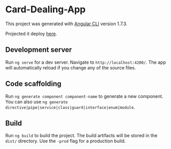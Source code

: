 # Card-Dealing-App

This project was generated with [Angular CLI](https://github.com/angular/angular-cli) version 1.7.3.

Projected it deploy [here](https://ng-card-dealing-app-aux0n8fnh.now.sh/).

## Development server

Run `ng serve` for a dev server. Navigate to `http://localhost:4200/`. The app will automatically reload if you change any of the source files.

## Code scaffolding

Run `ng generate component component-name` to generate a new component. You can also use `ng generate directive|pipe|service|class|guard|interface|enum|module`.

## Build

Run `ng build` to build the project. The build artifacts will be stored in the `dist/` directory. Use the `-prod` flag for a production build.
